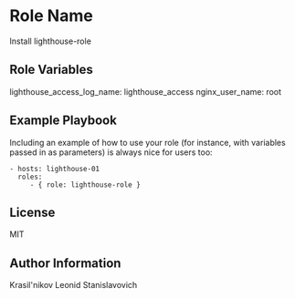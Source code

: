 Role Name
=========

Install lighthouse-role

<!-- Requirements
------------

Any pre-requisites that may not be covered by Ansible itself or the role should be mentioned here. For instance, if the role uses the EC2 module, it may be a good idea to mention in this section that the boto package is required. -->

Role Variables
--------------

lighthouse_access_log_name: lighthouse_access
nginx_user_name: root

<!-- Dependencies
------------

A list of other roles hosted on Galaxy should go here, plus any details in regards to parameters that may need to be set for other roles, or variables that are used from other roles. -->

Example Playbook
----------------

Including an example of how to use your role (for instance, with variables passed in as parameters) is always nice for users too:

    - hosts: lighthouse-01
      roles:
         - { role: lighthouse-role }

License
-------

MIT

Author Information
------------------

Krasil'nikov Leonid Stanislavovich
